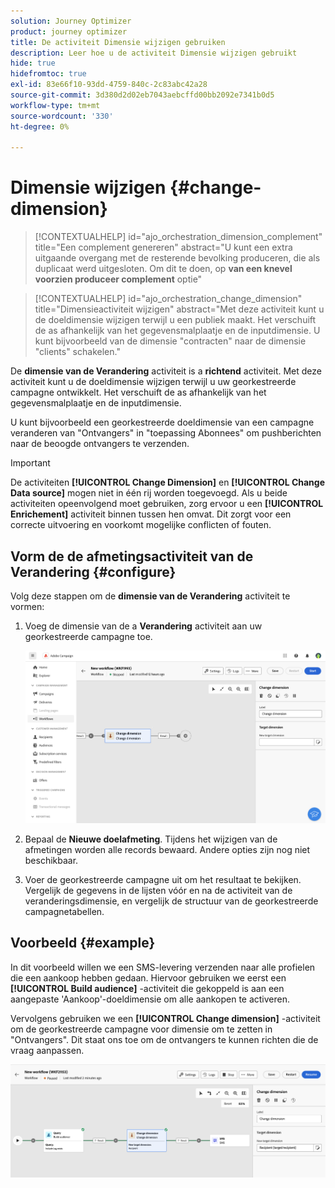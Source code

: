 ```yaml
---
solution: Journey Optimizer
product: journey optimizer
title: De activiteit Dimensie wijzigen gebruiken
description: Leer hoe u de activiteit Dimensie wijzigen gebruikt
hide: true
hidefromtoc: true
exl-id: 83e66f10-93dd-4759-840c-2c83abc42a28
source-git-commit: 3d380d2d02eb7043aebcffd00bb2092e7341b0d5
workflow-type: tm+mt
source-wordcount: '330'
ht-degree: 0%

---
```


# Dimensie wijzigen {#change-dimension}

>[!CONTEXTUALHELP]
>id="ajo_orchestration_dimension_complement"
>title="Een complement genereren"
>abstract="U kunt een extra uitgaande overgang met de resterende bevolking produceren, die als duplicaat werd uitgesloten. Om dit te doen, op **van een knevel voorzien produceer complement** optie"

>[!CONTEXTUALHELP]
>id="ajo_orchestration_change_dimension"
>title="Dimensieactiviteit wijzigen"
>abstract="Met deze activiteit kunt u de doeldimensie wijzigen terwijl u een publiek maakt. Het verschuift de as afhankelijk van het gegevensmalplaatje en de inputdimensie. U kunt bijvoorbeeld van de dimensie &quot;contracten&quot; naar de dimensie &quot;clients&quot; schakelen."

De **dimensie van de Verandering** activiteit is a **richtend** activiteit. Met deze activiteit kunt u de doeldimensie wijzigen terwijl u uw georkestreerde campagne ontwikkelt. Het verschuift de as afhankelijk van het gegevensmalplaatje en de inputdimensie.

U kunt bijvoorbeeld een georkestreerde doeldimensie van een campagne veranderen van &quot;Ontvangers&quot; in &quot;toepassing Abonnees&quot; om pushberichten naar de beoogde ontvangers te verzenden.

>[!IMPORTANT]
>
>De activiteiten **[!UICONTROL Change Dimension]** en **[!UICONTROL Change Data source]** mogen niet in één rij worden toegevoegd. Als u beide activiteiten opeenvolgend moet gebruiken, zorg ervoor u een **[!UICONTROL Enrichement]** activiteit binnen tussen hen omvat. Dit zorgt voor een correcte uitvoering en voorkomt mogelijke conflicten of fouten.

## Vorm de de afmetingsactiviteit van de Verandering {#configure}

Volg deze stappen om de **dimensie van de Verandering** activiteit te vormen:

1. Voeg de dimensie van de a **Verandering** activiteit aan uw georkestreerde campagne toe.

   ![](../assets/workflow-change-dimension.png)

1. Bepaal de **Nieuwe doelafmeting**. Tijdens het wijzigen van de afmetingen worden alle records bewaard. Andere opties zijn nog niet beschikbaar.

1. Voer de georkestreerde campagne uit om het resultaat te bekijken. Vergelijk de gegevens in de lijsten vóór en na de activiteit van de veranderingsdimensie, en vergelijk de structuur van de georkestreerde campagnetabellen.

## Voorbeeld {#example}

In dit voorbeeld willen we een SMS-levering verzenden naar alle profielen die een aankoop hebben gedaan. Hiervoor gebruiken we eerst een **[!UICONTROL Build audience]** -activiteit die gekoppeld is aan een aangepaste &#39;Aankoop&#39;-doeldimensie om alle aankopen te activeren.

Vervolgens gebruiken we een **[!UICONTROL Change dimension]** -activiteit om de georkestreerde campagne voor dimensie om te zetten in &quot;Ontvangers&quot;. Dit staat ons toe om de ontvangers te kunnen richten die de vraag aanpassen.

![](../assets/workflow-change-dimension-example.png)
